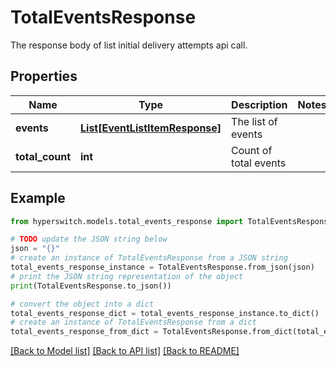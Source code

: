 # TotalEventsResponse

The response body of list initial delivery attempts api call.

## Properties

Name | Type | Description | Notes
------------ | ------------- | ------------- | -------------
**events** | [**List[EventListItemResponse]**](EventListItemResponse.md) | The list of events | 
**total_count** | **int** | Count of total events | 

## Example

```python
from hyperswitch.models.total_events_response import TotalEventsResponse

# TODO update the JSON string below
json = "{}"
# create an instance of TotalEventsResponse from a JSON string
total_events_response_instance = TotalEventsResponse.from_json(json)
# print the JSON string representation of the object
print(TotalEventsResponse.to_json())

# convert the object into a dict
total_events_response_dict = total_events_response_instance.to_dict()
# create an instance of TotalEventsResponse from a dict
total_events_response_from_dict = TotalEventsResponse.from_dict(total_events_response_dict)
```
[[Back to Model list]](../README.md#documentation-for-models) [[Back to API list]](../README.md#documentation-for-api-endpoints) [[Back to README]](../README.md)


